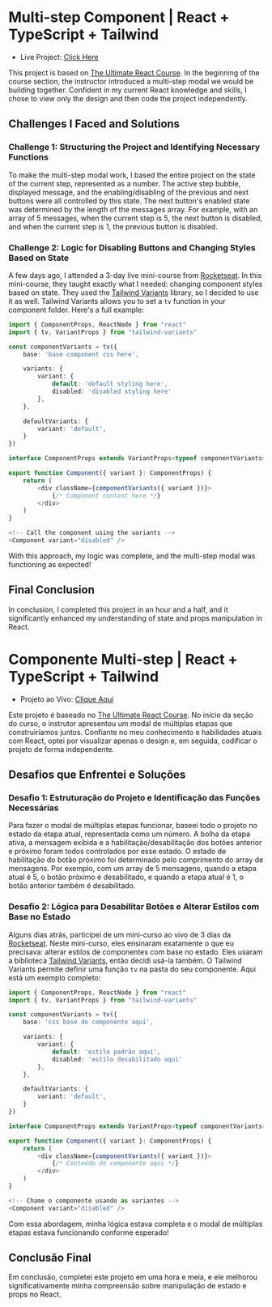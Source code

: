# Multi-step Component | React + TypeScript + Tailwind
* Live Project: [Click Here](https://steps-react-component-three.vercel.app/)

This project is based on [The Ultimate React Course](https://www.udemy.com/course/the-ultimate-react-course/). In the beginning of the course section, the instructor introduced a multi-step modal we would be building together. Confident in my current React knowledge and skills, I chose to view only the design and then code the project independently.

## Challenges I Faced and Solutions
### Challenge 1: Structuring the Project and Identifying Necessary Functions
To make the multi-step modal work, I based the entire project on the state of the current step, represented as a number. The active step bubble, displayed message, and the enabling/disabling of the previous and next buttons were all controlled by this state. The next button's enabled state was determined by the length of the messages array. For example, with an array of 5 messages, when the current step is 5, the next button is disabled, and when the current step is 1, the previous button is disabled.

### Challenge 2: Logic for Disabling Buttons and Changing Styles Based on State
A few days ago, I attended a 3-day live mini-course from [Rocketseat](https://www.rocketseat.com.br/). In this mini-course, they taught exactly what I needed: changing component styles based on state. They used the [Tailwind Variants](https://www.tailwind-variants.org/) library, so I decided to use it as well. Tailwind Variants allows you to set a `tv` function in your component folder. Here's a full example:
```typescript
import { ComponentProps, ReactNode } from "react"
import { tv, VariantProps } from "tailwind-variants"

const componentVariants = tv({
    base: 'base component css here',

    variants: {
        variant: {
            default: 'default styling here',
            disabled: 'disabled styling here'
        },
    },

    defaultVariants: {
        variant: 'default',
    }
})

interface ComponentProps extends VariantProps<typeof componentVariants> {}

export function Component({ variant }: ComponentProps) {
    return (
        <div className={componentVariants({ variant })}>
            {/* Component content here */}
        </div>
    )
}

<!-- Call the component using the variants -->
<Component variant="disabled" />
```
With this approach, my logic was complete, and the multi-step modal was functioning as expected!

## Final Conclusion 
In conclusion, I completed this project in an hour and a half, and it significantly enhanced my understanding of state and props manipulation in React.

# Componente Multi-step | React + TypeScript + Tailwind
* Projeto ao Vivo: [Clique Aqui](https://steps-react-component-three.vercel.app/)

Este projeto é baseado no [The Ultimate React Course](https://www.udemy.com/course/the-ultimate-react-course/). No início da seção do curso, o instrutor apresentou um modal de múltiplas etapas que construiríamos juntos. Confiante no meu conhecimento e habilidades atuais com React, optei por visualizar apenas o design e, em seguida, codificar o projeto de forma independente.

## Desafios que Enfrentei e Soluções
### Desafio 1: Estruturação do Projeto e Identificação das Funções Necessárias
Para fazer o modal de múltiplas etapas funcionar, baseei todo o projeto no estado da etapa atual, representada como um número. A bolha da etapa ativa, a mensagem exibida e a habilitação/desabilitação dos botões anterior e próximo foram todos controlados por esse estado. O estado de habilitação do botão próximo foi determinado pelo comprimento do array de mensagens. Por exemplo, com um array de 5 mensagens, quando a etapa atual é 5, o botão próximo é desabilitado, e quando a etapa atual é 1, o botão anterior também é desabilitado.

### Desafio 2: Lógica para Desabilitar Botões e Alterar Estilos com Base no Estado
Alguns dias atrás, participei de um mini-curso ao vivo de 3 dias da [Rocketseat](https://www.rocketseat.com.br/). Neste mini-curso, eles ensinaram exatamente o que eu precisava: alterar estilos de componentes com base no estado. Eles usaram a biblioteca [Tailwind Variants](https://www.tailwind-variants.org/), então decidi usá-la também. O Tailwind Variants permite definir uma função `tv` na pasta do seu componente. Aqui está um exemplo completo:
```typescript
import { ComponentProps, ReactNode } from "react"
import { tv, VariantProps } from "tailwind-variants"

const componentVariants = tv({
    base: 'css base do componente aqui',

    variants: {
        variant: {
            default: 'estilo padrão aqui',
            disabled: 'estilo desabilitado aqui'
        },
    },

    defaultVariants: {
        variant: 'default',
    }
})

interface ComponentProps extends VariantProps<typeof componentVariants> {}

export function Component({ variant }: ComponentProps) {
    return (
        <div className={componentVariants({ variant })}>
            {/* Conteúdo do componente aqui */}
        </div>
    )
}

<!-- Chame o componente usando as variantes -->
<Component variant="disabled" />
```
Com essa abordagem, minha lógica estava completa e o modal de múltiplas etapas estava funcionando conforme esperado!

## Conclusão Final
Em conclusão, completei este projeto em uma hora e meia, e ele melhorou significativamente minha compreensão sobre manipulação de estado e props no React.